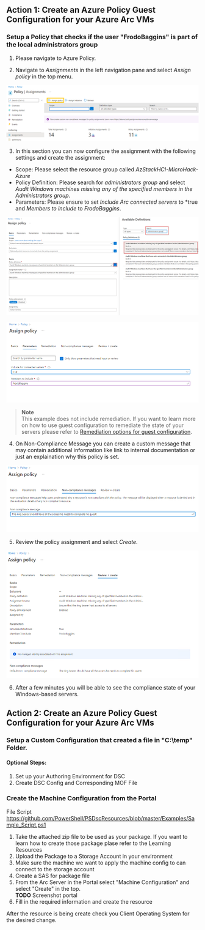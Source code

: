 ## Action 1: Create an Azure Policy Guest Configuration for your Azure Arc VMs

### Setup a Policy that checks if the user "FrodoBaggins" is part of the local administrators group


1. Please navigate to Azure Policy.

2. Navigate to *Assignments* in the left navigation pane and select *Assign policy* in the top menu.

![PolicyAssignment.png](./img/PolicyAssignment.png)

3. In this section you can now configure the assignment with the following settings and create the assignment:

- Scope: Please select the resource group called *AzStackHCI-MicroHack-Azure*
- Policy Definition: Please search for *administrators group* and select *Audit Windows machines missing any of the specified members in the Administrators group*.
- Parameters: Please ensure to set *Include Arc connected servers* to *true and *Members to include* to *FrodoBaggins*.

![PolicyAssignmentBasics.png](./img/PolicyAssignmentBasics.png)

![PolicyAssignmentParameters.png](./img/PolicyAssignmentParameters.png)

> **Note**  
> This example does not include remediation. If you want to learn more on how to use guest configuration to remediate the state of your servers please refer to [Remediation options for guest configuration](https://docs.microsoft.com/en-us/azure/governance/policy/concepts/guest-configuration-policy-effects). 
  
    
4. On Non-Compliance Message you can create a custom message that may contain additional information like link to internal documentation or just an explaination why this policy is set.

![PolicyAssignmentMessage.png](./img/PolicyAssignmentMessage.png)

5. Review the policy assignment and select *Create*.

![PolicyAssignmentReview.png](./img/PolicyAssignmentReview.png)

6. After a few minutes you will be able to see the compliance state of your Windows-based servers.

## Action 2: Create an Azure Policy Guest Configuration for your Azure Arc VMs

### Setup a Custom Configuration that created a file in "C:\temp" Folder.

#### Optional Steps:  

1. Set up your Authoring Environment for DSC
2. Create DSC Config and Corresponding MOF File

### Create the Machine Configuration from the Portal

File Script https://github.com/PowerShell/PSDscResources/blob/master/Examples/Sample_Script.ps1

1. Take the attached zip file to be used as your package. If you want to learn how to create those package plase refer to the Learning Resources
2. Upload the Package to a Storage Account in your environment
3. Make sure the machine we want to apply the machine config to can connect to the storage account
4. Create a SAS for package file
5. From the Arc Server in the Portal select "Machine Configuration" and select "Create" in the top.  
**TODO** Screenshot portal
6. Fill in the required information and create the resource


After the resource is being create check you Client Operating System for the desired change.